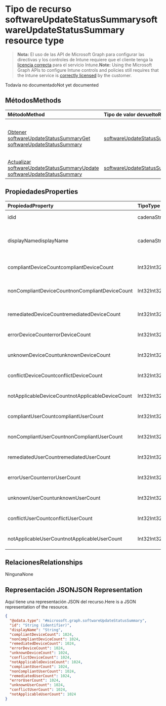 # <a name="softwareupdatestatussummary-resource-type"></a><span data-ttu-id="798bb-101">Tipo de recurso softwareUpdateStatusSummary</span><span class="sxs-lookup"><span data-stu-id="798bb-101">softwareUpdateStatusSummary resource type</span></span>

> <span data-ttu-id="798bb-102">**Nota:** El uso de las API de Microsoft Graph para configurar las directivas y los controles de Intune requiere que el cliente tenga la [licencia correcta](https://go.microsoft.com/fwlink/?linkid=839381) para el servicio Intune.</span><span class="sxs-lookup"><span data-stu-id="798bb-102">**Note:** Using the Microsoft Graph APIs to configure Intune controls and policies still requires that the Intune service is [correctly licensed](https://go.microsoft.com/fwlink/?linkid=839381) by the customer.</span></span>

<span data-ttu-id="798bb-103">Todavía no documentado</span><span class="sxs-lookup"><span data-stu-id="798bb-103">Not yet documented</span></span>
## <a name="methods"></a><span data-ttu-id="798bb-104">Métodos</span><span class="sxs-lookup"><span data-stu-id="798bb-104">Methods</span></span>
|<span data-ttu-id="798bb-105">Método</span><span class="sxs-lookup"><span data-stu-id="798bb-105">Method</span></span>|<span data-ttu-id="798bb-106">Tipo de valor devuelto</span><span class="sxs-lookup"><span data-stu-id="798bb-106">Return Type</span></span>|<span data-ttu-id="798bb-107">Descripción</span><span class="sxs-lookup"><span data-stu-id="798bb-107">Description</span></span>|
|:---|:---|:---|
|[<span data-ttu-id="798bb-108">Obtener softwareUpdateStatusSummary</span><span class="sxs-lookup"><span data-stu-id="798bb-108">Get softwareUpdateStatusSummary</span></span>](../api/intune_deviceconfig_softwareupdatestatussummary_get.md)|[<span data-ttu-id="798bb-109">softwareUpdateStatusSummary</span><span class="sxs-lookup"><span data-stu-id="798bb-109">softwareUpdateStatusSummary</span></span>](../resources/intune_deviceconfig_softwareupdatestatussummary.md)|<span data-ttu-id="798bb-110">Lea las propiedades y las relaciones del objeto [softwareUpdateStatusSummary](../resources/intune_deviceconfig_softwareupdatestatussummary.md).</span><span class="sxs-lookup"><span data-stu-id="798bb-110">Read properties and relationships of [plannerProgressTaskBoardTaskFormat](../resources/intune_deviceconfig_softwareupdatestatussummary.md) object.</span></span>|
|[<span data-ttu-id="798bb-111">Actualizar softwareUpdateStatusSummary</span><span class="sxs-lookup"><span data-stu-id="798bb-111">Update softwareUpdateStatusSummary</span></span>](../api/intune_deviceconfig_softwareupdatestatussummary_update.md)|[<span data-ttu-id="798bb-112">softwareUpdateStatusSummary</span><span class="sxs-lookup"><span data-stu-id="798bb-112">softwareUpdateStatusSummary</span></span>](../resources/intune_deviceconfig_softwareupdatestatussummary.md)|<span data-ttu-id="798bb-113">Actualice las propiedades de un objeto [softwareUpdateStatusSummary](../resources/intune_deviceconfig_softwareupdatestatussummary.md).</span><span class="sxs-lookup"><span data-stu-id="798bb-113">Update the properties of a [calendar](../resources/intune_deviceconfig_softwareupdatestatussummary.md) object.</span></span>|

## <a name="properties"></a><span data-ttu-id="798bb-114">Propiedades</span><span class="sxs-lookup"><span data-stu-id="798bb-114">Properties</span></span>
|<span data-ttu-id="798bb-115">Propiedad</span><span class="sxs-lookup"><span data-stu-id="798bb-115">Property</span></span>|<span data-ttu-id="798bb-116">Tipo</span><span class="sxs-lookup"><span data-stu-id="798bb-116">Type</span></span>|<span data-ttu-id="798bb-117">Descripción</span><span class="sxs-lookup"><span data-stu-id="798bb-117">Description</span></span>|
|:---|:---|:---|
|<span data-ttu-id="798bb-118">id</span><span class="sxs-lookup"><span data-stu-id="798bb-118">id</span></span>|<span data-ttu-id="798bb-119">cadena</span><span class="sxs-lookup"><span data-stu-id="798bb-119">String</span></span>|<span data-ttu-id="798bb-120">Clave de la entidad.</span><span class="sxs-lookup"><span data-stu-id="798bb-120">Key of the setting.</span></span>|
|<span data-ttu-id="798bb-121">displayName</span><span class="sxs-lookup"><span data-stu-id="798bb-121">displayName</span></span>|<span data-ttu-id="798bb-122">cadena</span><span class="sxs-lookup"><span data-stu-id="798bb-122">String</span></span>|<span data-ttu-id="798bb-123">El nombre de la directiva.</span><span class="sxs-lookup"><span data-stu-id="798bb-123">The Name parameter specifies the name of the retention policy tag.</span></span>|
|<span data-ttu-id="798bb-124">compliantDeviceCount</span><span class="sxs-lookup"><span data-stu-id="798bb-124">compliantDeviceCount</span></span>|<span data-ttu-id="798bb-125">Int32</span><span class="sxs-lookup"><span data-stu-id="798bb-125">Int32</span></span>|<span data-ttu-id="798bb-126">Número de dispositivos compatibles.</span><span class="sxs-lookup"><span data-stu-id="798bb-126">Number of compliant devices.</span></span>|
|<span data-ttu-id="798bb-127">nonCompliantDeviceCount</span><span class="sxs-lookup"><span data-stu-id="798bb-127">nonCompliantDeviceCount</span></span>|<span data-ttu-id="798bb-128">Int32</span><span class="sxs-lookup"><span data-stu-id="798bb-128">Int32</span></span>|<span data-ttu-id="798bb-129">Número de dispositivos no compatibles.</span><span class="sxs-lookup"><span data-stu-id="798bb-129">Number of non compliant devices.</span></span>|
|<span data-ttu-id="798bb-130">remediatedDeviceCount</span><span class="sxs-lookup"><span data-stu-id="798bb-130">remediatedDeviceCount</span></span>|<span data-ttu-id="798bb-131">Int32</span><span class="sxs-lookup"><span data-stu-id="798bb-131">Int32</span></span>|<span data-ttu-id="798bb-132">Número de dispositivos corregidos.</span><span class="sxs-lookup"><span data-stu-id="798bb-132">Number of remediated devices.</span></span>|
|<span data-ttu-id="798bb-133">errorDeviceCount</span><span class="sxs-lookup"><span data-stu-id="798bb-133">errorDeviceCount</span></span>|<span data-ttu-id="798bb-134">Int32</span><span class="sxs-lookup"><span data-stu-id="798bb-134">Int32</span></span>|<span data-ttu-id="798bb-135">Número de dispositivos con errores.</span><span class="sxs-lookup"><span data-stu-id="798bb-135">Number of devices had error.</span></span>|
|<span data-ttu-id="798bb-136">unknownDeviceCount</span><span class="sxs-lookup"><span data-stu-id="798bb-136">unknownDeviceCount</span></span>|<span data-ttu-id="798bb-137">Int32</span><span class="sxs-lookup"><span data-stu-id="798bb-137">Int32</span></span>|<span data-ttu-id="798bb-138">Número de dispositivos desconocidos.</span><span class="sxs-lookup"><span data-stu-id="798bb-138">Number of unknown devices.</span></span>|
|<span data-ttu-id="798bb-139">conflictDeviceCount</span><span class="sxs-lookup"><span data-stu-id="798bb-139">conflictDeviceCount</span></span>|<span data-ttu-id="798bb-140">Int32</span><span class="sxs-lookup"><span data-stu-id="798bb-140">Int32</span></span>|<span data-ttu-id="798bb-141">Número de dispositivos en conflicto.</span><span class="sxs-lookup"><span data-stu-id="798bb-141">Number of conflict devices.</span></span>|
|<span data-ttu-id="798bb-142">notApplicableDeviceCount</span><span class="sxs-lookup"><span data-stu-id="798bb-142">notApplicableDeviceCount</span></span>|<span data-ttu-id="798bb-143">Int32</span><span class="sxs-lookup"><span data-stu-id="798bb-143">Int32</span></span>|<span data-ttu-id="798bb-144">Número de dispositivos no aplicables.</span><span class="sxs-lookup"><span data-stu-id="798bb-144">Number of not applicable devices.</span></span>|
|<span data-ttu-id="798bb-145">compliantUserCount</span><span class="sxs-lookup"><span data-stu-id="798bb-145">compliantUserCount</span></span>|<span data-ttu-id="798bb-146">Int32</span><span class="sxs-lookup"><span data-stu-id="798bb-146">Int32</span></span>|<span data-ttu-id="798bb-147">Número de usuarios compatibles.</span><span class="sxs-lookup"><span data-stu-id="798bb-147">Number of users: 542</span></span>|
|<span data-ttu-id="798bb-148">nonCompliantUserCount</span><span class="sxs-lookup"><span data-stu-id="798bb-148">nonCompliantUserCount</span></span>|<span data-ttu-id="798bb-149">Int32</span><span class="sxs-lookup"><span data-stu-id="798bb-149">Int32</span></span>|<span data-ttu-id="798bb-150">Número de usuarios no compatibles.</span><span class="sxs-lookup"><span data-stu-id="798bb-150">Number of non compliant users.</span></span>|
|<span data-ttu-id="798bb-151">remediatedUserCount</span><span class="sxs-lookup"><span data-stu-id="798bb-151">remediatedUserCount</span></span>|<span data-ttu-id="798bb-152">Int32</span><span class="sxs-lookup"><span data-stu-id="798bb-152">Int32</span></span>|<span data-ttu-id="798bb-153">Número de usuarios corregidos.</span><span class="sxs-lookup"><span data-stu-id="798bb-153">Number of users: 542</span></span>|
|<span data-ttu-id="798bb-154">errorUserCount</span><span class="sxs-lookup"><span data-stu-id="798bb-154">errorUserCount</span></span>|<span data-ttu-id="798bb-155">Int32</span><span class="sxs-lookup"><span data-stu-id="798bb-155">Int32</span></span>|<span data-ttu-id="798bb-156">Número de usuarios con errores.</span><span class="sxs-lookup"><span data-stu-id="798bb-156">Number of users had error.</span></span>|
|<span data-ttu-id="798bb-157">unknownUserCount</span><span class="sxs-lookup"><span data-stu-id="798bb-157">unknownUserCount</span></span>|<span data-ttu-id="798bb-158">Int32</span><span class="sxs-lookup"><span data-stu-id="798bb-158">Int32</span></span>|<span data-ttu-id="798bb-159">Número de usuarios desconocidos.</span><span class="sxs-lookup"><span data-stu-id="798bb-159">Number of users: 542</span></span>|
|<span data-ttu-id="798bb-160">conflictUserCount</span><span class="sxs-lookup"><span data-stu-id="798bb-160">conflictUserCount</span></span>|<span data-ttu-id="798bb-161">Int32</span><span class="sxs-lookup"><span data-stu-id="798bb-161">Int32</span></span>|<span data-ttu-id="798bb-162">Número de usuarios en conflicto.</span><span class="sxs-lookup"><span data-stu-id="798bb-162">Number of users: 542</span></span>|
|<span data-ttu-id="798bb-163">notApplicableUserCount</span><span class="sxs-lookup"><span data-stu-id="798bb-163">notApplicableUserCount</span></span>|<span data-ttu-id="798bb-164">Int32</span><span class="sxs-lookup"><span data-stu-id="798bb-164">Int32</span></span>|<span data-ttu-id="798bb-165">Número de usuarios no aplicables.</span><span class="sxs-lookup"><span data-stu-id="798bb-165">Number of not applicable users.</span></span>|

## <a name="relationships"></a><span data-ttu-id="798bb-166">Relaciones</span><span class="sxs-lookup"><span data-stu-id="798bb-166">Relationships</span></span>
<span data-ttu-id="798bb-167">Ninguna</span><span class="sxs-lookup"><span data-stu-id="798bb-167">None</span></span>
## <a name="json-representation"></a><span data-ttu-id="798bb-168">Representación JSON</span><span class="sxs-lookup"><span data-stu-id="798bb-168">JSON Representation</span></span>
<span data-ttu-id="798bb-169">Aquí tiene una representación JSON del recurso.</span><span class="sxs-lookup"><span data-stu-id="798bb-169">Here is a JSON representation of the resource.</span></span>
<!-- {
  "blockType": "resource",
  "keyProperty": "id",
  "@odata.type": "microsoft.graph.softwareUpdateStatusSummary"
}
-->
``` json
{
  "@odata.type": "#microsoft.graph.softwareUpdateStatusSummary",
  "id": "String (identifier)",
  "displayName": "String",
  "compliantDeviceCount": 1024,
  "nonCompliantDeviceCount": 1024,
  "remediatedDeviceCount": 1024,
  "errorDeviceCount": 1024,
  "unknownDeviceCount": 1024,
  "conflictDeviceCount": 1024,
  "notApplicableDeviceCount": 1024,
  "compliantUserCount": 1024,
  "nonCompliantUserCount": 1024,
  "remediatedUserCount": 1024,
  "errorUserCount": 1024,
  "unknownUserCount": 1024,
  "conflictUserCount": 1024,
  "notApplicableUserCount": 1024
}
```



